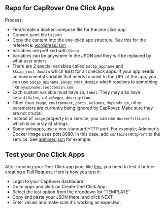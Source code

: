 ## Repo for CapRover One Click Apps

Process:
- Find/create a docker-compose file for the one click app
- Convert yaml file to json
- Copy the content into the one-click app structure. See this for the reference: [wordpress.json](https://github.com/caprover/one-click-apps/blob/master/public/v2/apps/wordpress.json)
- Variables are prefixed with `$$cap`
- Variables can be anywhere in the JSON and they will be replaced by what user enters
- There are 2 special variables called `$$cap_appname` and `$$cap_root_domain` which exist for all oneclick apps. If your app needs an enviromental variable that needs to point to the URL of the app, you can use `$$cap_appname.$$cap_root_domain` which resolves to something like `myappname.rootdomain.com`
- Each custom variable must have `id`, `label`. They may also have `defaultValue`, `validRegex`, `description`.
- Other than `image`, `environment`, `ports`, `volumes`, `depends_on`, other parameters are currently being ignored by CapRover. Make sure they are not crucial.
- Instead of `image` property in a service, you can use `dockerfileLines` which is an array of strings.
- Some webapps, use a non-standard HTTP port. For example, Adminer's Docker image uses port 8080. In this case, add `containerHttpPort` to the service. See [adminer.json](https://github.com/caprover/one-click-apps/blob/master/public/v2/apps/adminer.json) for example.


## Test your One Click Apps
After creating your One-Click app json, like [this](https://github.com/caprover/one-click-apps/blob/master/public/v2/apps/adminer.json), you need to test it before creating a Pull Request. Here is how you test it:
- Login to your CapRover dashboard
- Go to apps and click on Create One Click App
- Select the last option from the dropdown list "TEMPLATE"
- Copy and paste your JSON there, and click NEXT.
- Enter values and make sure it's working as expected.
